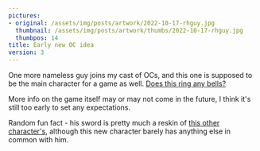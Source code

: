 ```yaml
---
pictures:
- original: /assets/img/posts/artwork/2022-10-17-rhguy.jpg
  thumbnail: /assets/img/posts/artwork/thumbs/2022-10-17-rhguy.jpg
  thumbpos: 14
title: Early new OC idea
version: 3
---
```

One more nameless guy joins my cast of OCs, and this one is supposed to be the main character for a game as well. [Does this ring any bells?](/artwork/2021-09-16-siconcept)

More info on the game itself may or may not come in the future, I think it's still too early to set any expectations.

Random fun fact - his sword is pretty much a reskin of [this other character's](/artwork/2022-03-03-cysword), although this new character barely has anything else in common with him.
